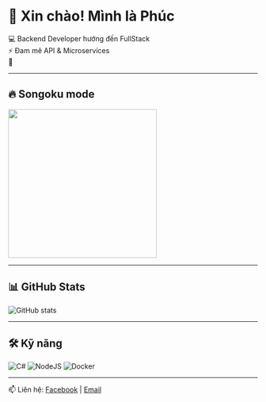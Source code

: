 # 👋 Xin chào! Mình là Phúc

💻 Backend Developer hướng đến FullStack  
⚡ Đam mê API & Microservices  
🌱  

---

## 🔥 Songoku mode
<img src="[https://media.tenor.com/CMVqZ0I0rkEAAAAC/goku-dragon-ball.gif](https://media.tenor.com/G5WsY-wrJ58AAAAM/goku-goku-happy.gif)" width="300"/>

---

## 📊 GitHub Stats
![GitHub stats](https://github-readme-stats.vercel.app/api?username=phuctrinh&show_icons=true&theme=radical)

---

## 🛠 Kỹ năng
![C#](https://img.shields.io/badge/-C%23-239120?style=flat&logo=c-sharp&logoColor=white)
![NodeJS](https://img.shields.io/badge/-NodeJS-43853D?style=flat&logo=node.js&logoColor=white)
![Docker](https://img.shields.io/badge/-Docker-2496ED?style=flat&logo=docker&logoColor=white)

---

📫 Liên hệ: [Facebook](https://linkedin.com/in/USERNAME) | [Email](mailto:trinhphuc980@gmail.com) 
